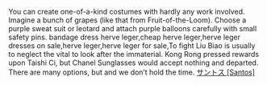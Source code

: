 You can create one-of-a-kind costumes with hardly any work involved. Imagine a bunch of grapes (like that from Fruit-of-the-Loom). Choose a purple sweat suit or leotard and attach purple balloons carefully with small safety pins. bandage dress herve leger,cheap herve leger,herve leger dresses on sale,herve leger,herve leger for sale,To fight Liu Biao is usually to neglect the vital to look after the immaterial. Kong Rong pressed rewards upon Taishi Ci, but Chanel Sunglasses would accept nothing and departed. There are many options, but and we don’t hold the time.
 <a href="http://www.kentvilleflowersandweddingdecor.com/jpwatchonline.asp?cheap=products-c217.html" title="サントス [Santos]">サントス [Santos]</a>